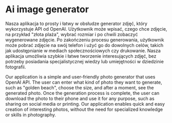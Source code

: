 # Ai image generator

Nasza aplikacja to prosty i łatwy w obsłudze generator zdjęć, który wykorzystuje API od OpenAI. Użytkownik może wpisać, czego chce zdjęcie, na przykład "złota plaża", wybrać rozmiar i po chwili zobaczyć wygenerowane zdjęcie. Po zakończeniu procesu generowania, użytkownik może pobrać zdjęcie na swój telefon i użyć go do dowolnych celów, takich jak udostępnianie w mediach społecznościowych czy drukowanie. Nasza aplikacja umożliwia szybkie i łatwe tworzenie interesujących zdjęć, bez potrzeby posiadania specjalistycznej wiedzy lub umiejętności w dziedzinie fotografii.

Our application is a simple and user-friendly photo generator that uses OpenAI API. The user can enter what kind of photo they want to generate, such as "golden beach", choose the size, and after a moment, see the generated photo. Once the generation process is complete, the user can download the photo to their phone and use it for any purpose, such as sharing on social media or printing. Our application enables quick and easy creation of interesting photos, without the need for specialized knowledge or skills in photography.
